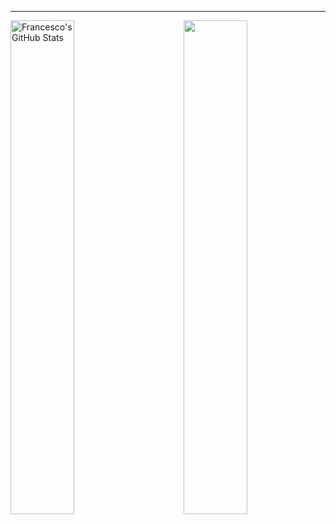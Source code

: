 ---

<div>
<img align="left" width=45% alt="Francesco's GitHub Stats" src="https://github-readme-stats.vercel.app/api?username=FrancescoGradi&show_icons=true&hide_border=true" />
<img align="right" width=45% src="https://github-readme-stats.vercel.app/api/top-langs/?username=FrancescoGradi&layout=compact" />
</div>
